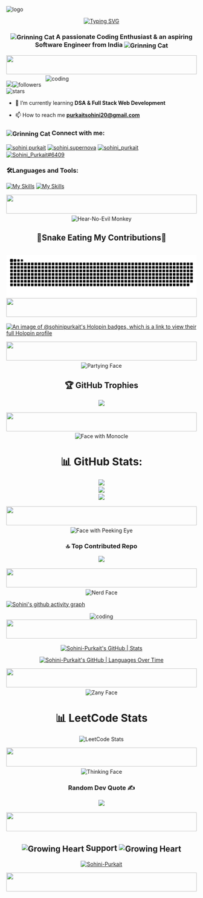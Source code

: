 ![logo](https://user-images.githubusercontent.com/74038190/241765440-80728820-e06b-4f96-9c9e-9df46f0cc0a5.gif)

<div align="center">
  
  [![Typing SVG](https://readme-typing-svg.demolab.com?font=Fira+Code&weight=700&size=30&duration=4995&pause=1000&color=C43FF7&center=true&vCenter=true&random=false&width=435&lines=Hi%F0%9F%91%8B+There!;I+am+SOHINI+PURKAIT%F0%9F%92%81%E2%80%8D%E2%99%80%EF%B8%8F;Welcome+to+my+profile%F0%9F%98%8E)](https://git.io/typing-svg)

</div>


<h3 align="center"><img src="https://raw.githubusercontent.com/Tarikul-Islam-Anik/Animated-Fluent-Emojis/master/Emojis/Smilies/Grinning%20Cat.png" align="center" alt="Grinning Cat" width="50" height="50" /> A passionate Coding Enthusiast & an aspiring Software Engineer from India <img src="https://raw.githubusercontent.com/Tarikul-Islam-Anik/Animated-Fluent-Emojis/master/Emojis/Smilies/Grinning%20Cat.png" align="center" alt="Grinning Cat" width="50" height="50" /></h3>

<div align=center>
   
   <img height=50 width=100% src="https://images.hive.blog/DQmUSp3bkEN4MXKfSP1QAFnA53dYCKWJAN29DVgPXH2iJMA/hive-didver6.gif">
   
</div>

<img align="right" alt="coding" width="400" src="https://user-images.githubusercontent.com/74038190/249570803-02293768-9242-47e1-bf8f-d084ba0a2d1d.gif">

[![](https://visitcount.itsvg.in/api?id=Sohini-Purkait&icon=4&color=11)](https://visitcount.itsvg.in)<img alt="followers" title="Follow me on Github" src="https://img.shields.io/github/followers/Sohini-Purkait?color=236ad3&style=for-the-badge&logo=github&label=Follow"/> 
<img src="https://img.shields.io/github/stars/Sohini-Purkait?label=Stars" alt="stars">



- 🌱 I’m currently learning **DSA & Full Stack Web Development**

- 📫 How to reach me **purkaitsohini20@gmail.com**

<h3 align="left"><img src="https://raw.githubusercontent.com/Tarikul-Islam-Anik/Microsoft-Teams-Animated-Emojis/master/Emojis/Hand%20gestures/Folded%20Hands%20Light%20Skin%20Tone.png" align="center" alt="Grinning Cat" width="50" height="50" /> Connect with me:</h3>
<p align="left">
<a href="https://www.linkedin.com/in/sohini-purkait-8b8348225/" target="blank"><img align="center" src="https://raw.githubusercontent.com/rahuldkjain/github-profile-readme-generator/master/src/images/icons/Social/linked-in-alt.svg" alt="sohini purkait" height="30" width="40" /></a>
<a href="https://instagram.com/sohini.supernova" target="blank"><img align="center" src="https://raw.githubusercontent.com/rahuldkjain/github-profile-readme-generator/master/src/images/icons/Social/instagram.svg" alt="sohini.supernova" height="30" width="40" /></a>
<a href="https://www.leetcode.com/sohini_purkait" target="blank"><img align="center" src="https://raw.githubusercontent.com/rahuldkjain/github-profile-readme-generator/master/src/images/icons/Social/leet-code.svg" alt="sohini_purkait" height="30" width="40" /></a>
<a href="https://discord.gg/Sohini_Purkait#6409" target="blank"><img align="center" src="https://raw.githubusercontent.com/rahuldkjain/github-profile-readme-generator/master/src/images/icons/Social/discord.svg" alt="Sohini_Purkait#6409" height="30" width="40" /></a>
</p>

<h3 align="left">🛠️Languages and Tools:</h3>

[![My Skills](https://skillicons.dev/icons?i=c,cpp,python,java,git,github,mysql,figma)](https://skillicons.dev)
[![My Skills](https://skillicons.dev/icons?i=html,css,js,bootstrap,tailwindcss,react,django,nodejs)](https://skillicons.dev)

<div align=center>
   
   <img height=50 width=100% src="https://images.hive.blog/DQmUSp3bkEN4MXKfSP1QAFnA53dYCKWJAN29DVgPXH2iJMA/hive-didver6.gif">
   
</div>

<div align="center"> <img src="https://raw.githubusercontent.com/Tarikul-Islam-Anik/Animated-Fluent-Emojis/master/Emojis/Smilies/Hear-No-Evil%20Monkey.png" align="center" alt="Hear-No-Evil Monkey" width="60" height="60" />
  <h2>🐍Snake Eating My Contributions🐍</h2>
  <br>
  <img alt="snake eating my contributions" src="https://raw.githubusercontent.com/Sohini-Purkait/Sohini-Purkait/output/github-contribution-grid-snake.svg" />
</div>

<div align=center>
   
   <img height=50 width=100% src="https://images.hive.blog/DQmUSp3bkEN4MXKfSP1QAFnA53dYCKWJAN29DVgPXH2iJMA/hive-didver6.gif">
   
</div>

[![An image of @sohinipurkait's Holopin badges, which is a link to view their full Holopin profile](https://holopin.me/sohinipurkait)](https://holopin.io/@sohinipurkait)

<div align=center>
   
   <img height=50 width=100% src="https://images.hive.blog/DQmUSp3bkEN4MXKfSP1QAFnA53dYCKWJAN29DVgPXH2iJMA/hive-didver6.gif">
   
</div>

<div align="center"> <img src="https://raw.githubusercontent.com/Tarikul-Islam-Anik/Animated-Fluent-Emojis/master/Emojis/Smilies/Partying%20Face.png" align="center" alt="Partying Face" width="60" height="60" />

## 🏆 GitHub Trophies
![](https://github-profile-trophy.vercel.app/?username=Sohini-Purkait&theme=radical&no-frame=false&no-bg=true&margin-w=4)
  
</div>

<div align=center>
   
   <img height=50 width=100% src="https://images.hive.blog/DQmUSp3bkEN4MXKfSP1QAFnA53dYCKWJAN29DVgPXH2iJMA/hive-didver6.gif">
   
</div>

<div align="center"> <img src="https://raw.githubusercontent.com/Tarikul-Islam-Anik/Animated-Fluent-Emojis/master/Emojis/Smilies/Face%20with%20Monocle.png" align="center" alt="Face with Monocle" width="60" height="60" />
  
  # 📊 GitHub Stats:
![](https://github-readme-stats.vercel.app/api?username=Sohini-Purkait&theme=ocean_dark&hide_border=false&include_all_commits=false&count_private=false)<br/>
![](https://github-readme-streak-stats.herokuapp.com/?user=Sohini-Purkait&theme=ocean_dark&hide_border=false)<br/>
![](https://github-readme-stats.vercel.app/api/top-langs/?username=Sohini-Purkait&theme=ocean_dark&hide_border=false&include_all_commits=false&count_private=false&layout=compact)

</div>
<div align=center>
   
   <img height=50 width=100% src="https://images.hive.blog/DQmUSp3bkEN4MXKfSP1QAFnA53dYCKWJAN29DVgPXH2iJMA/hive-didver6.gif">
   
</div>

<div align="center"> <img src="https://raw.githubusercontent.com/Tarikul-Islam-Anik/Animated-Fluent-Emojis/master/Emojis/Smilies/Face%20with%20Peeking%20Eye.png" align="center" alt="Face with Peeking Eye" width="60" height="60" />

### 🔝 Top Contributed Repo
![](https://github-contributor-stats.vercel.app/api?username=Sohini-Purkait&limit=5&theme=jolly&combine_all_yearly_contributions=true)
  
</div>
<div align=center>
   
   <img height=50 width=100% src="https://images.hive.blog/DQmUSp3bkEN4MXKfSP1QAFnA53dYCKWJAN29DVgPXH2iJMA/hive-didver6.gif">
   
</div>

<div align=center><img src="https://raw.githubusercontent.com/Tarikul-Islam-Anik/Animated-Fluent-Emojis/master/Emojis/Smilies/Nerd%20Face.png" align=center alt="Nerd Face" width="60" height="60" /></div>

[![Sohini's github activity graph](https://github-readme-activity-graph.vercel.app/graph?username=Sohini-Purkait&theme=chartreuse-dark)](https://github.com/Sohini-Purkait/github-readme-activity-graph)
<div align="center" >
  <img align="center" alt="coding"  src="https://ssr-contributions-svg.vercel.app/_/Sohini-Purkait?chart=3dbar&gap=0.6&scale=2&gradient=true&flatten=2&animation=wave&animation_duration=1&animation_delay=0.05&animation_amplitude=20&animation_frequency=0.5&animation_wave_center=10_10&format=svg&weeks=30&theme=green&dark=true"> 
</div>

<div align=center>
  
   <img height=50 width=100% src="https://images.hive.blog/DQmUSp3bkEN4MXKfSP1QAFnA53dYCKWJAN29DVgPXH2iJMA/hive-didver6.gif">
   
</div>

<div align="center">
  
  [![Sohini-Purkait's GitHub | Stats](https://stats.quira.sh/Sohini-Purkait/github?theme=dark)](https://quira.sh?utm_source=widgets&utm_campaign=Sohini-Purkait) 

[![Sohini-Purkait's GitHub | Languages Over Time](https://stats.quira.sh/Sohini-Purkait/languages-over-time?theme=dark)](https://quira.sh?utm_source=widgets&utm_campaign=Sohini-Purkait)

</div>

<div align=center>
   
   <img height=50 width=100% src="https://images.hive.blog/DQmUSp3bkEN4MXKfSP1QAFnA53dYCKWJAN29DVgPXH2iJMA/hive-didver6.gif">
   
</div>


<div align="center"> <img src="https://raw.githubusercontent.com/Tarikul-Islam-Anik/Animated-Fluent-Emojis/master/Emojis/Smilies/Zany%20Face.png" align="center" alt="Zany Face" width="60" height="60" />

# 📊 LeetCode Stats

![LeetCode Stats](https://leetcard.jacoblin.cool/Sohini_Purkait?theme=unicorn&font=Josefin%20Slab&ext=heatmap)

  
</div>

<div align=center>
   
   <img height=50 width=100% src="https://images.hive.blog/DQmUSp3bkEN4MXKfSP1QAFnA53dYCKWJAN29DVgPXH2iJMA/hive-didver6.gif">
   
</div>

<div align=center> <img src="https://raw.githubusercontent.com/Tarikul-Islam-Anik/Animated-Fluent-Emojis/master/Emojis/Smilies/Thinking%20Face.png" align=center alt="Thinking Face" width="60" height="60" />
  
 ###  Random Dev Quote ✍️
 ![](https://quotes-github-readme.vercel.app/api?type=vetical&theme=radical)

  
</div>
<div align=center>
   
   <img height=50 width=100% src="https://images.hive.blog/DQmUSp3bkEN4MXKfSP1QAFnA53dYCKWJAN29DVgPXH2iJMA/hive-didver6.gif">
   
</div>


 
<h2 align="center"><img src="https://raw.githubusercontent.com/Tarikul-Islam-Anik/Animated-Fluent-Emojis/master/Emojis/Smilies/Growing%20Heart.png" align=center alt="Growing Heart" width="50" height="50" /> Support <img src="https://raw.githubusercontent.com/Tarikul-Islam-Anik/Animated-Fluent-Emojis/master/Emojis/Smilies/Growing%20Heart.png" align=center alt="Growing Heart" width="50" height="50" /></h2>

<p align="center"><a href="https://ko-fi.com/Sohini-Purkait"> <img align="center" src="https://cdn.ko-fi.com/cdn/kofi3.png?v=3" height="50" width="210" alt="Sohini-Purkait" /></a></p>
<div align=center>
   
   <img height=50 width=100% src="https://images.hive.blog/DQmUSp3bkEN4MXKfSP1QAFnA53dYCKWJAN29DVgPXH2iJMA/hive-didver6.gif">
   
</div>









